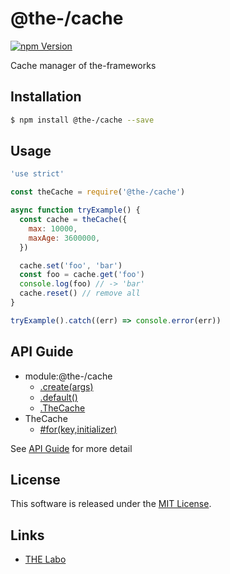@the-/cache
==========

<!---
This file is generated by @the-/templates. Do not update manually.
--->

<!-- Badge Start -->
<a name="badges"></a>

[![npm Version][bd_npm_shield_url]][bd_npm_url]

[bd_repo_url]: https://github.com/the-labo/the
[bd_npm_url]: http://www.npmjs.org/package/@the-/cache
[bd_npm_shield_url]: http://img.shields.io/npm/v/@the-/cache.svg?style=flat

<!-- Badge End -->


<!-- Description Start -->
<a name="description"></a>

Cache manager of the-frameworks

<!-- Description End -->


<!-- Overview Start -->
<a name="overview"></a>




<!-- Overview End -->


<!-- Sections Start -->
<a name="sections"></a>

<!-- Section from "doc/readme/01.Installation.md.hbs" Start -->

<a name="section-doc-readme-01-installation-md"></a>

Installation
-----

```bash
$ npm install @the-/cache --save
```


<!-- Section from "doc/readme/01.Installation.md.hbs" End -->

<!-- Section from "doc/readme/02.Usage.md.hbs" Start -->

<a name="section-doc-readme-02-usage-md"></a>

Usage
---------

```javascript
'use strict'

const theCache = require('@the-/cache')

async function tryExample() {
  const cache = theCache({
    max: 10000,
    maxAge: 3600000,
  })

  cache.set('foo', 'bar')
  const foo = cache.get('foo')
  console.log(foo) // -> 'bar'
  cache.reset() // remove all
}

tryExample().catch((err) => console.error(err))

```


<!-- Section from "doc/readme/02.Usage.md.hbs" End -->


<!-- Sections Start -->

<a name="api"></a>

## API Guide


- module:@the-/cache
  - [.create(args)](./doc/api/api.md#module_@the-/cache.create)
  - [.default()](./doc/api/api.md#module_@the-/cache.default)
  - [.TheCache](./doc/api/api.md#module_@the-/cache.TheCache)
- TheCache
  - [#for(key,initializer)](./doc/api/api.md#TheCache#for)

See [API Guide](./doc/api/api.md) for more detail


<!-- LICENSE Start -->
<a name="license"></a>

License
-------
This software is released under the [MIT License](https://github.com/the-labo/the/blob/master/LICENSE).

<!-- LICENSE End -->


<!-- Links Start -->
<a name="links"></a>

Links
------

+ [THE Labo][the_labo_url]

[the_labo_url]: https://github.com/the-labo

<!-- Links End -->
